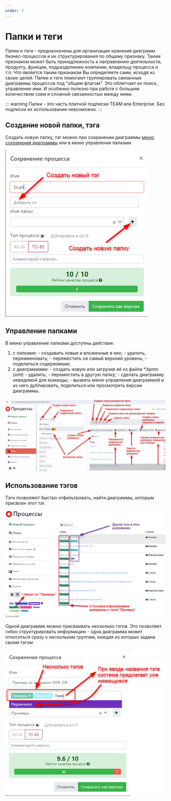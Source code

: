```yaml
---
order: 7
---
```


# Папки и теги

Папки и тэги - предназначены для организации хранения диаграмм бизнес-процессов и их структурирования по общему признаку. 
Таким признаком может быть принадлежность к направлению деятельности, продукту, функции, подразделению компании, владельцу процесса и т.п.
Что является таким признаком Вы определяете сами, исходя из своих целей.
Папки и тэги помогают группировать связанные диаграммы процессов под "общим флагом". Это облегчает их поиск, управление ими. 
И особенно полезно при работе с большим количеством схем и сложной связанностью между ними.

::: warning
Папки  - это часть платной подписки TEAM или Enterprise. Без подписки их использование невозможно.
:::

## Создание новой папки, тэга

Создать новую папку, тэг можно при сохранении диаграммы [меню сохранения диаграммы](/features/1_bpmn-editor.html#меню-сохранения) или в меню управления папками

![image](create-folder-tag-1.png)

## Управление папками

В меню управление папками доступны действия:
  1) с папками:
    - создавать новые и вложенные в них;
    - удалить, переименовать;
    - переместить на самый верхний уровень;
    - поделиться содержимым;
  2) с диаграммами:
    - создать новую или загрузив её из файла *.bpmn (xml)
    - удалить;
    - переместить в другую папку;
    - сделать диаграмму невидимой для команды;
    - вызвать меню управления диаграммой и из него дублировать, поделиться или просмотреть версии диаграммы.

  ![image](folders-menu.png)

## Использование тэгов

Тэги позволяют быстро отфильтровать, найти диаграммы, которым присвоен этот тэг.

  ![image](using-tags.png)

Одной диаграмме можно присваивать несколько тэгов. 
Это позволяет гибко структурировать информацию - одна диаграмма может относиться сразу к нескольким группам, каждая из которых задана своим тэгом

  ![image](multiple-tags.png)